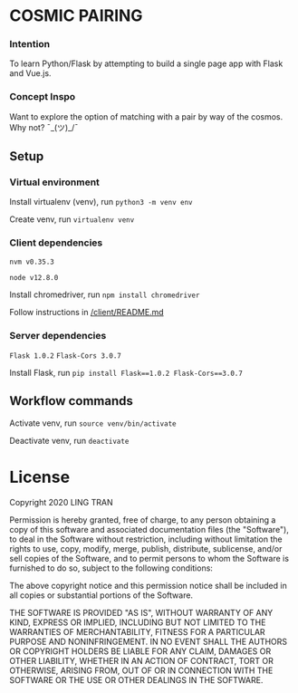 # COSMIC PAIRING

### Intention

To learn Python/Flask by attempting to build a single page app with Flask and Vue.js.

### Concept Inspo

Want to explore the option of matching with a pair by way of the cosmos. Why not?  ¯\_(ツ)_/¯

## Setup

### Virtual environment

Install virtualenv (venv), run `python3 -m venv env`

Create venv, run `virtualenv venv`

### Client dependencies

`nvm v0.35.3`

`node v12.8.0`

Install chromedriver, run `npm install chromedriver`

Follow instructions in [/client/README.md](client/README.md)

### Server dependencies

`Flask 1.0.2`
`Flask-Cors 3.0.7`

Install Flask, run `pip install Flask==1.0.2 Flask-Cors==3.0.7`

## Workflow commands

Activate venv, run `source venv/bin/activate`

Deactivate venv, run `deactivate`

# License

Copyright 2020 LING TRAN

Permission is hereby granted, free of charge, to any person obtaining a copy of this software and associated documentation files (the "Software"), to deal in the Software without restriction, including without limitation the rights to use, copy, modify, merge, publish, distribute, sublicense, and/or sell copies of the Software, and to permit persons to whom the Software is furnished to do so, subject to the following conditions:

The above copyright notice and this permission notice shall be included in all copies or substantial portions of the Software.

THE SOFTWARE IS PROVIDED "AS IS", WITHOUT WARRANTY OF ANY KIND, EXPRESS OR IMPLIED, INCLUDING BUT NOT LIMITED TO THE WARRANTIES OF MERCHANTABILITY, FITNESS FOR A PARTICULAR PURPOSE AND NONINFRINGEMENT. IN NO EVENT SHALL THE AUTHORS OR COPYRIGHT HOLDERS BE LIABLE FOR ANY CLAIM, DAMAGES OR OTHER LIABILITY, WHETHER IN AN ACTION OF CONTRACT, TORT OR OTHERWISE, ARISING FROM, OUT OF OR IN CONNECTION WITH THE SOFTWARE OR THE USE OR OTHER DEALINGS IN THE SOFTWARE.